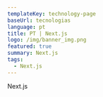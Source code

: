 ```yaml
---
templateKey: technology-page
baseUrl: tecnologias
language: pt
title: PT | Next.js
logo: /img/banner_img.png
featured: true
summary: Next.js
tags:
  - Next.js
---
```

Next.js
